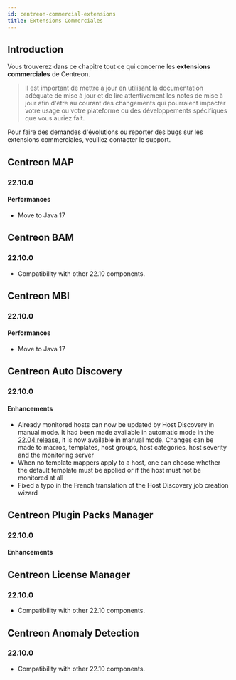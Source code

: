 ```yaml
---
id: centreon-commercial-extensions
title: Extensions Commerciales
---
```


## Introduction

Vous trouverez dans ce chapitre tout ce qui concerne les **extensions commerciales** de Centreon.

> Il est important de mettre à jour en utilisant la documentation adéquate de mise à jour et de lire attentivement les
> notes de mise à jour afin d'être au courant des changements qui pourraient impacter votre usage ou votre plateforme
> ou des développements spécifiques que vous auriez fait.

Pour faire des demandes d'évolutions ou reporter des bugs sur les extensions commerciales, veuillez contacter le support.

## Centreon MAP

### 22.10.0

#### Performances

- Move to Java 17

## Centreon BAM

### 22.10.0

- Compatibility with other 22.10 components.

## Centreon MBI

### 22.10.0

#### Performances

- Move to Java 17

## Centreon Auto Discovery

### 22.10.0

#### Enhancements

- Already monitored hosts can now be updated by Host Discovery in manual mode. It had been made available in automatic mode in the [22.04 release](../../22.04/releases/centreon-commercial-extensions/#centreon-auto-discovery), it is now available in manual mode. Changes can be made to macros, templates, host groups, host categories, host severity and the monitoring server
- When no template mappers apply to a host, one can choose whether the default template must be applied or if the host must not be monitored at all
- Fixed a typo in the French translation of the Host Discovery job creation wizard

## Centreon Plugin Packs Manager

### 22.10.0

#### Enhancements

## Centreon License Manager

### 22.10.0

- Compatibility with other 22.10 components.

## Centreon Anomaly Detection

### 22.10.0

- Compatibility with other 22.10 components.
